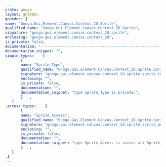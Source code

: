 ```yaml
---
crate: gnoga
layout: gnatdoc
gnatdoc: {
name: "Gnoga.Gui.Element.Canvas.Context_2D.Sprite",
qualified_name: "Gnoga.Gui.Element.Canvas.Context_2D.Sprite",
signature: "gnoga.gui.element.canvas.context_2d.sprite",
enclosing: "gnoga.gui.element.canvas.context_2d",
is_private: false,
documentation: "-----------------------------------------------------------------------\n  Sprite_Type\n-----------------------------------------------------------------------",
documentation_snippet: "",
simple_types:    [
       {
       name: "Sprite_Type",
       qualified_name: "Gnoga.Gui.Element.Canvas.Context_2D.Sprite.Sprite_Type",
       signature: "gnoga.gui.element.canvas.context_2d.sprite.sprite_type",
       enclosing: "",
       is_private: false,
       documentation: "",
       documentation_snippet: "type Sprite_Type is private;",
       }   ,
   ]
,access_types:    [
       {
       name: "Sprite_Access",
       qualified_name: "Gnoga.Gui.Element.Canvas.Context_2D.Sprite.Sprite_Access",
       signature: "gnoga.gui.element.canvas.context_2d.sprite.sprite_access",
       enclosing: "",
       is_private: false,
       documentation: "",
       documentation_snippet: "type Sprite_Access is access all Sprite_Type;",
       }   ,
   ]
,}
---
```

